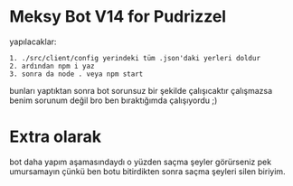 # Meksy Bot V14 for Pudrizzel

yapılacaklar:
```
1. ./src/client/config yerindeki tüm .json'daki yerleri doldur
2. ardından npm i yaz
3. sonra da node . veya npm start
```

bunları yaptıktan sonra bot sorunsuz bir şekilde çalışıcaktır çalışmazsa benim sorunum değil bro ben bıraktığımda çalışıyordu ;)

# Extra olarak

bot daha yapım aşamasındaydı o yüzden saçma şeyler görürseniz pek umursamayın çünkü ben botu bitirdikten sonra saçma şeyleri silen biriyim.
